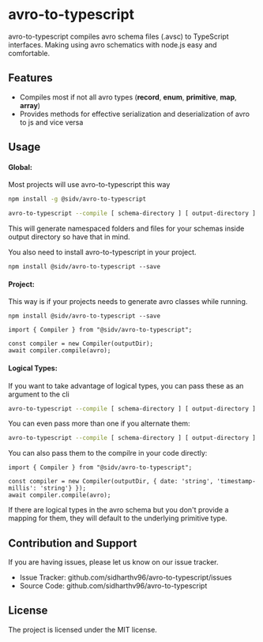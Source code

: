# avro-to-typescript

avro-to-typescript compiles avro schema files (.avsc) to TypeScript interfaces. Making using avro schematics with node.js easy and comfortable.

## Features

- Compiles most if not all avro types (**record**, **enum**, **primitive**, **map**, **array**)
- Provides methods for effective serialization and deserialization of avro to js and vice versa

## Usage

#### Global:

Most projects will use avro-to-typescript this way

```sh
npm install -g @sidv/avro-to-typescript

avro-to-typescript --compile [ schema-directory ] [ output-directory ]
```

This will generate namespaced folders and files for your schemas inside
output directory so have that in mind.

You also need to install avro-to-typescript in your project.

```
npm install @sidv/avro-to-typescript --save
```

#### Project:

This way is if your projects needs to generate avro classes while running.

```
npm install @sidv/avro-to-typescript --save
```

    import { Compiler } from "@sidv/avro-to-typescript";

    const compiler = new Compiler(outputDir);
    await compiler.compile(avro);

#### Logical Types:

If you want to take advantage of logical types, you can pass these as an argument to the cli

```sh
avro-to-typescript --compile [ schema-directory ] [ output-directory ] --logical-types [avro type] [typescript type]
```

You can even pass more than one if you alternate them:

```sh
avro-to-typescript --compile [ schema-directory ] [ output-directory ] --logical-types [avro type] [typescript type] [avro type] [typescript type]
```

You can also pass them to the compilre in your code directly:

    import { Compiler } from "@sidv/avro-to-typescript";

    const compiler = new Compiler(outputDir, { date: 'string', 'timestamp-millis': 'string'} });
    await compiler.compile(avro);

If there are logical types in the avro schema but you don't provide a mapping for them, they will default to the underlying primitive type.

## Contribution and Support

If you are having issues, please let us know on our issue tracker.

- Issue Tracker: github.com/sidharthv96/avro-to-typescript/issues
- Source Code: github.com/sidharthv96/avro-to-typescript

## License

The project is licensed under the MIT license.
